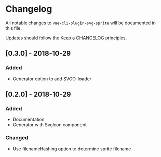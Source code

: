 # Changelog

All notable changes to `vue-cli-plugin-svg-sprite` will be documented in this file.

Updates should follow the [Keep a CHANGELOG](http://keepachangelog.com/) principles.

## [0.3.0] - 2018-10-29

### Added
- Generator option to add SVGO-loader

## [0.2.0] - 2018-10-29

### Added
- Documentation
- Generator with SvgIcon component

### Changed
- Use filenameHashing option to determine sprite filename

